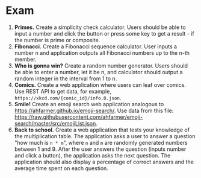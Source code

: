 # Exam

1. **Primes.** Create a simplicity check calculator. Users should be able to input a number and click the button or press some key to get a result - if the number is prime or composite.
2. **Fibonacci.** Create a Fibonacci sequence calculator. User inputs a number n and application outputs all Fibonacci numbers up to the n-th member.
3. **Who is gonna win?** Create a random number generator. Users should be able to enter a number, let it be n, and calculator should output a random integer in the interval from 1 to n.
4. **Comics.** Create a web application where users can leaf over comics. Use REST API to get data, for example, `https://xkcd.com/{comic_id}/info.0.json`.
5. **Smile!** Create an emoji search web application analogous to https://ahfarmer.github.io/emoji-search/. Use data from this file: https://raw.githubusercontent.com/ahfarmer/emoji-search/master/src/emojiList.json.
6. **Back to school.** Create a web application that tests your knowledge of the multiplication table. The application asks a user to answer a question "how much is `n * m`", where `n` and `m` are randomly generated numbers between 1 and 9. After the user answers the question (inputs number and click a button), the application asks the next question. The application should also display a percentage of correct answers and the average time spent on each question.
